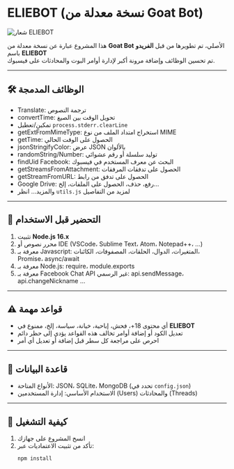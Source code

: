 # ELIEBOT (نسخة معدلة من Goat Bot)

![شعار ELIEBOT](https://i.ibb.co/Mkpv700s/image.jpg)

هذا المشروع عبارة عن نسخة معدلة من **Goat Bot** الأصلي، تم تطويرها من قبل **الفريدو** باسم **ELIEBOT**  
تم تحسين الوظائف وإضافة مرونة أكبر لإدارة أوامر البوت والمحادثات على فيسبوك.

---

## 🛠️ الوظائف المدمجة
- Translate: ترجمة النصوص  
- convertTime: تحويل الوقت بين الصيغ  
- تمكين/تعطيل `process.stderr.clearLine`  
- getExtFromMimeType: استخراج امتداد الملف من نوع MIME  
- getTime: الحصول على الوقت الحالي  
- jsonStringifyColor: عرض JSON بالألوان  
- randomString/Number: توليد سلسلة أو رقم عشوائي  
- findUid Facebook: البحث عن معرف المستخدم في فيسبوك  
- getStreamsFromAttachment: الحصول على تدفقات المرفقات  
- getStreamFromURL: الحصول على تدفق من رابط  
- Google Drive: رفع، حذف، الحصول على الملفات، إلخ…  
- والمزيد… انظر `utils.js` لمزيد من التفاصيل  

---

## 🧠 التحضير قبل الاستخدام
1. تثبيت **Node.js 16.x**  
2. محرر نصوص أو IDE (VSCode، Sublime Text، Atom، Notepad++، …)  
3. معرفة بـ Javascript: المتغيرات، الدوال، الحلقات، المصفوفات، الكائنات، Promise، async/await  
4. معرفة بـ Node.js: require، module.exports  
5. معرفة بـ Facebook Chat API غير الرسمي: api.sendMessage، api.changeNickname …  

---

## ⚠️ قواعد مهمة
- أي محتوى 18+، فحش، إباحية، خيانة، سياسة، إلخ، ممنوع في **ELIEBOT**  
- تعديل الكود أو إضافة أوامر تخالف هذه القواعد يؤدي إلى حظر دائم  
- احرص على مراجعة كل سطر قبل إضافة أو تعديل أي أمر  

---

## 💾 قاعدة البيانات
- الأنواع المتاحة: JSON، SQLite، MongoDB (تحدد في `config.json`)  
- الاستخدام الأساسي: إدارة المستخدمين (Users) والمحادثات (Threads)  

---

## 🚀 كيفية التشغيل
1. انسخ المشروع على جهازك  
2. تأكد من تثبيت الاعتماديات عبر:
   ```bash
   npm install
